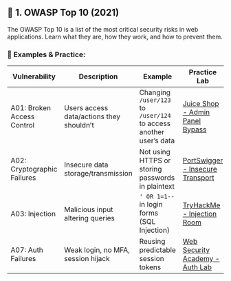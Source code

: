 ## 📌 1. OWASP Top 10 (2021)

The OWASP Top 10 is a list of the most critical security risks in web applications. Learn what they are, how they work, and how to prevent them.

### 🔎 Examples & Practice:
| Vulnerability | Description | Example | Practice Lab |
|---------------|-------------|---------|--------------|
| A01: Broken Access Control | Users access data/actions they shouldn’t | Changing `/user/123` to `/user/124` to access another user’s data | [Juice Shop - Admin Panel Bypass](https://owasp.org/www-project-juice-shop/) |
| A02: Cryptographic Failures | Insecure data storage/transmission | Not using HTTPS or storing passwords in plaintext | [PortSwigger - Insecure Transport](https://portswigger.net/web-security/ssl) |
| A03: Injection | Malicious input altering queries | `' OR 1=1--` in login forms (SQL Injection) | [TryHackMe - Injection Room](https://tryhackme.com/room/owaspinjections) |
| A07: Auth Failures | Weak login, no MFA, session hijack | Reusing predictable session tokens | [Web Security Academy - Auth Lab](https://portswigger.net/web-security/authentication) |

